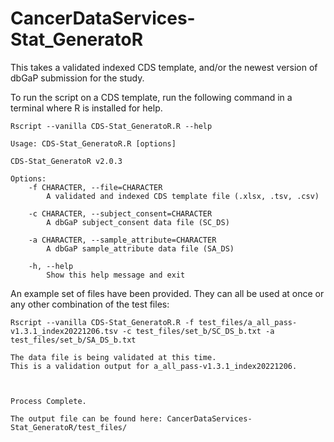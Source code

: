 # CancerDataServices-Stat_GeneratoR
This takes a validated indexed CDS template, and/or the newest version of dbGaP submission for the study.

To run the script on a CDS template, run the following command in a terminal where R is installed for help.

```
Rscript --vanilla CDS-Stat_GeneratoR.R --help
```

```
Usage: CDS-Stat_GeneratoR.R [options]

CDS-Stat_GeneratoR v2.0.3

Options:
	-f CHARACTER, --file=CHARACTER
		A validated and indexed CDS template file (.xlsx, .tsv, .csv)

	-c CHARACTER, --subject_consent=CHARACTER
		A dbGaP subject_consent data file (SC_DS)

	-a CHARACTER, --sample_attribute=CHARACTER
		A dbGaP sample_attribute data file (SA_DS)

	-h, --help
		Show this help message and exit
```

An example set of files have been provided. They can all be used at once or any other combination of the test files:

```
Rscript --vanilla CDS-Stat_GeneratoR.R -f test_files/a_all_pass-v1.3.1_index20221206.tsv -c test_files/set_b/SC_DS_b.txt -a test_files/set_b/SA_DS_b.txt
```

```
The data file is being validated at this time.
This is a validation output for a_all_pass-v1.3.1_index20221206.



Process Complete.

The output file can be found here: CancerDataServices-Stat_GeneratoR/test_files/
```
